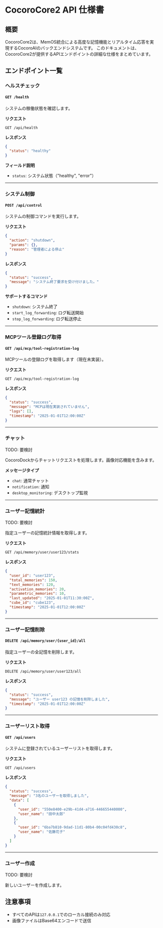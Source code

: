 # CocoroCore2 API 仕様書

## 概要

CocoroCore2は、MemOS統合による高度な記憶機能とリアルタイム応答を実現するCocoroAIのバックエンドシステムです。
このドキュメントは、CocoroCore2が提供するAPIエンドポイントの詳細な仕様をまとめています。

## エンドポイント一覧

### ヘルスチェック

#### `GET /health`

システムの稼働状態を確認します。

**リクエスト**
```
GET /api/health
```

**レスポンス**
```json
{
  "status": "healthy"
}
```

**フィールド説明**
- `status`: システム状態（"healthy", "error"）

---

### システム制御

#### `POST /api/control`

システムの制御コマンドを実行します。

**リクエスト**
```json
{
  "action": "shutdown",
  "params": {},
  "reason": "管理者による停止"
}
```

**レスポンス**
```json
{
  "status": "success",
  "message": "システム終了要求を受け付けました。"
}
```

**サポートするコマンド**
- `shutdown`: システム終了
- `start_log_forwarding`: ログ転送開始
- `stop_log_forwarding`: ログ転送停止

---

### MCPツール登録ログ取得

#### `GET /api/mcp/tool-registration-log`

MCPツールの登録ログを取得します（現在未実装）。

**リクエスト**
```
GET /api/mcp/tool-registration-log
```

**レスポンス**
```json
{
  "status": "success",
  "message": "MCPは現在実装されていません",
  "logs": [],
  "timestamp": "2025-01-01T12:00:00Z"
}
```

---

### チャット

TODO: 要検討

CocoroDockからチャットリクエストを処理します。画像対応機能を含みます。

**メッセージタイプ**
- `chat`: 通常チャット
- `notification`: 通知
- `desktop_monitoring`: デスクトップ監視

---


### ユーザー記憶統計

TODO: 要検討

指定ユーザーの記憶統計情報を取得します。

**リクエスト**
```
GET /api/memory/user/user123/stats
```

**レスポンス**
```json
{
  "user_id": "user123",
  "total_memories": 150,
  "text_memories": 120,
  "activation_memories": 20,
  "parametric_memories": 10,
  "last_updated": "2025-01-01T11:30:00Z",
  "cube_id": "cube123",
  "timestamp": "2025-01-01T12:00:00Z"
}
```

---

### ユーザー記憶削除

#### `DELETE /api/memory/user/{user_id}/all`

指定ユーザーの全記憶を削除します。

**リクエスト**
```
DELETE /api/memory/user/user123/all
```

**レスポンス**
```json
{
  "status": "success",
  "message": "ユーザー user123 の記憶を削除しました",
  "timestamp": "2025-01-01T12:00:00Z"
}
```

---

### ユーザーリスト取得

#### `GET /api/users`

システムに登録されているユーザーリストを取得します。

**リクエスト**
```
GET /api/users
```

**レスポンス**
```json
{
  "status": "success",
  "message": "3名のユーザーを取得しました",
  "data": [
    {
      "user_id": "550e8400-e29b-41d4-a716-446655440000",
      "user_name": "田中太郎"
    },
    {
      "user_id": "6ba7b810-9dad-11d1-80b4-00c04fd430c8",
      "user_name": "佐藤花子"
    }
  ]
}
```

---

### ユーザー作成

TODO: 要検討

新しいユーザーを作成します。


## 注意事項

- すべてのAPIは`127.0.0.1`でのローカル接続のみ対応
- 画像ファイルはBase64エンコードで送信
